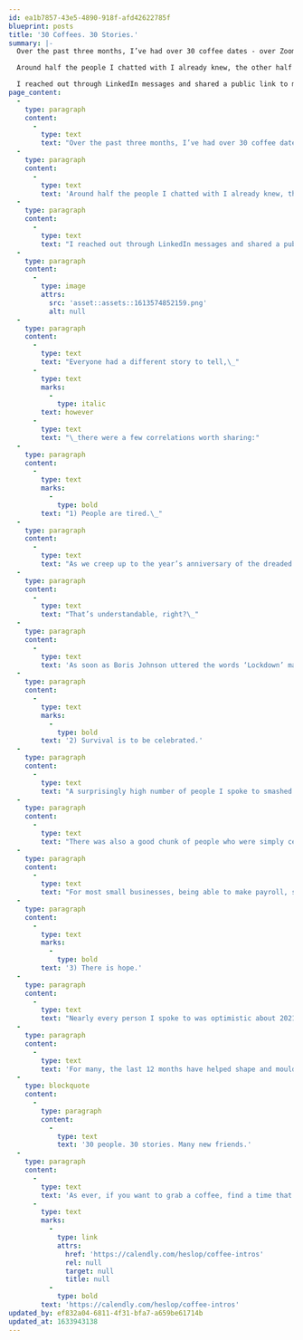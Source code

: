```yaml
---
id: ea1b7857-43e5-4890-918f-afd42622785f
blueprint: posts
title: '30 Coffees. 30 Stories.'
summary: |-
  Over the past three months, I’ve had over 30 coffee dates - over Zoom of course. 

  Around half the people I chatted with I already knew, the other half were strangers - aside from a little LinkedIn digging, I did not know them.

  I reached out through LinkedIn messages and shared a public link to my calendar in social posts, set aside 30 minutes for each date and drunk copious amounts of coffee.
page_content:
  -
    type: paragraph
    content:
      -
        type: text
        text: "Over the past three months, I’ve had over 30 coffee dates - over Zoom of course.\_"
  -
    type: paragraph
    content:
      -
        type: text
        text: 'Around half the people I chatted with I already knew, the other half were strangers - aside from a little LinkedIn digging, I did not know them.'
  -
    type: paragraph
    content:
      -
        type: text
        text: "I reached out through LinkedIn messages and shared a public link to my calendar in social posts, set aside 30 minutes for each date and drunk copious amounts of coffee.\_"
  -
    type: paragraph
    content:
      -
        type: image
        attrs:
          src: 'asset::assets::1613574852159.png'
          alt: null
  -
    type: paragraph
    content:
      -
        type: text
        text: "Everyone had a different story to tell,\_"
      -
        type: text
        marks:
          -
            type: italic
        text: however
      -
        type: text
        text: "\_there were a few correlations worth sharing:"
  -
    type: paragraph
    content:
      -
        type: text
        marks:
          -
            type: bold
        text: "1) People are tired.\_"
  -
    type: paragraph
    content:
      -
        type: text
        text: "As we creep up to the year’s anniversary of the dreaded Covid-19 initial lockdown, many folks are mentally and physically exhausted.\_"
  -
    type: paragraph
    content:
      -
        type: text
        text: "That’s understandable, right?\_"
  -
    type: paragraph
    content:
      -
        type: text
        text: 'As soon as Boris Johnson uttered the words ‘Lockdown’ many business owners started sprinting (and have been ever since).'
  -
    type: paragraph
    content:
      -
        type: text
        marks:
          -
            type: bold
        text: '2) Survival is to be celebrated.'
  -
    type: paragraph
    content:
      -
        type: text
        text: "A surprisingly high number of people I spoke to smashed their 2020 business targets, which is of-course an incredible effort.\_"
  -
    type: paragraph
    content:
      -
        type: text
        text: "There was also a good chunk of people who were simply celebrating still being here.\_\_"
  -
    type: paragraph
    content:
      -
        type: text
        text: "For most small businesses, being able to make payroll, stay afloat and support their clients during dire times was enough of a cause for celebration.\_"
  -
    type: paragraph
    content:
      -
        type: text
        marks:
          -
            type: bold
        text: '3) There is hope.'
  -
    type: paragraph
    content:
      -
        type: text
        text: "Nearly every person I spoke to was optimistic about 2021; excited to meet their team for a BBQ, hug their mum, and move forward.\_"
  -
    type: paragraph
    content:
      -
        type: text
        text: 'For many, the last 12 months have helped shape and mould their businesses into streamlined rockets ready for take-off.'
  -
    type: blockquote
    content:
      -
        type: paragraph
        content:
          -
            type: text
            text: '30 people. 30 stories. Many new friends.'
  -
    type: paragraph
    content:
      -
        type: text
        text: 'As ever, if you want to grab a coffee, find a time that works for you over at '
      -
        type: text
        marks:
          -
            type: link
            attrs:
              href: 'https://calendly.com/heslop/coffee-intros'
              rel: null
              target: null
              title: null
          -
            type: bold
        text: 'https://calendly.com/heslop/coffee-intros'
updated_by: ef832a04-6811-4f31-bfa7-a659be61714b
updated_at: 1633943138
---
```

